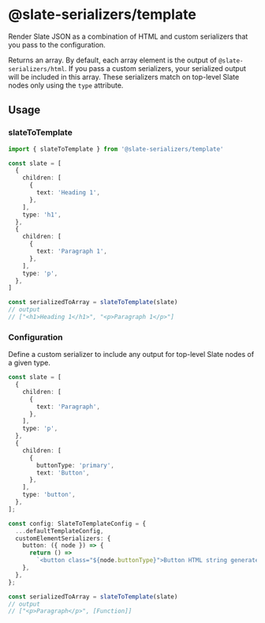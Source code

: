 # @slate-serializers/template

Render Slate JSON as a combination of HTML and custom serializers that you pass to the configuration.

Returns an array. By default, each array element is the output of `@slate-serializers/html`. If you pass a custom serializers, your serialized output will be included in this array. These serializers match on top-level Slate nodes only using the `type` attribute.

## Usage

### slateToTemplate

```ts
import { slateToTemplate } from '@slate-serializers/template'

const slate = [
  {
    children: [
      {
        text: 'Heading 1',
      },
    ],
    type: 'h1',
  },
  {
    children: [
      {
        text: 'Paragraph 1',
      },
    ],
    type: 'p',
  },
]

const serializedToArray = slateToTemplate(slate)
// output
// ["<h1>Heading 1</h1>", "<p>Paragraph 1</p>"]
```

### Configuration

Define a custom serializer to include any output for top-level Slate nodes of a given type.

```ts
const slate = [
  {
    children: [
      {
        text: 'Paragraph',
      },
    ],
    type: 'p',
  },
  {
    children: [
      {
        buttonType: 'primary',
        text: 'Button',
      },
    ],
    type: 'button',
  },
];

const config: SlateToTemplateConfig = {
  ...defaultTemplateConfig,
  customElementSerializers: {
    button: ({ node }) => {
      return () =>
        `<button class="${node.buttonType}">Button HTML string generated by function</button>`;
    },
  },
};

const serializedToArray = slateToTemplate(slate)
// output
// ["<p>Paragraph</p>", [Function]]
```
